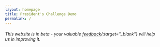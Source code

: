 ```yaml
---
layout: homepage
title: President's Challenge Demo
permalink: /
---
```

<!-- Type your notification here - the notification bar will not appear if this is empty. For other changes, refer to _data/homepage.yml to edit the homepage -->
###### This website is in beta - your valuable [feedback](https://form.gov.sg/#!/5e7c0d4734d8b200113b99be){:target="_blank"} will help us in improving it.
